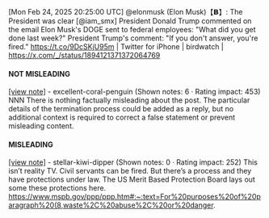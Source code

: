 [Mon Feb 24, 2025 20:25:00 UTC] @elonmusk (Elon Musk)【𝗕】: The President was clear [@iam_smx] President Donald Trump commented on the email Elon Musk's DOGE sent to federal employees: "What did you get done last week?" President Trump's comment: "If you don't answer, you're fired." https://t.co/9DcSKjU95m | Twitter for iPhone | birdwatch | https://x.com/_/status/1894121371372064769

#### NOT MISLEADING

[[view note]](https://x.com/i/birdwatch/n/1894149852788912493) - excellent-coral-penguin (Shown notes: 6 · Rating impact: 453)
NNN
There is nothing factually misleading about the post. The particular details of the termination process could be added as a reply, but no additional context is required to correct a false statement or prevent misleading content.

#### MISLEADING

[[view note]](https://x.com/i/birdwatch/n/1894149014615929298) - stellar-kiwi-dipper (Shown notes: 0 · Rating impact: 252)
This isn’t reality TV. Civil servants can be fired. But there’s a process and they have protections under law.  The US Merit Based Protection Board lays out some these protections here. https://www.mspb.gov/ppp/ppp.htm#:~:text=For%20purposes%20of%20paragraph%20(8,waste%2C%20abuse%2C%20or%20danger.
